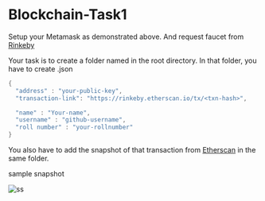 # Blockchain-Task1

Setup your Metamask as demonstrated above. And request faucet from [Rinkeby](https://www.rinkebyfaucet.com/.)

Your task is to create a folder named <your-github-username> in the root directory.
In that folder, you have to create <your-github-username>.json
  ```JAVA
{
    "address" : "your-public-key",
    "transaction-link": "https://rinkeby.etherscan.io/tx/<txn-hash>",

    "name" : "Your-name",
    "username" : "github-username",
    "roll number" : "your-rollnumber"
}
  ```
You also have to add the snapshot of that transaction from [Etherscan](https://rinkeby.etherscan.io/) in the same folder.
  
  sample snapshot
  
![ss](https://user-images.githubusercontent.com/75640645/155996294-b6981bab-5ce4-4169-9f5f-4beb277af78d.jpg)

